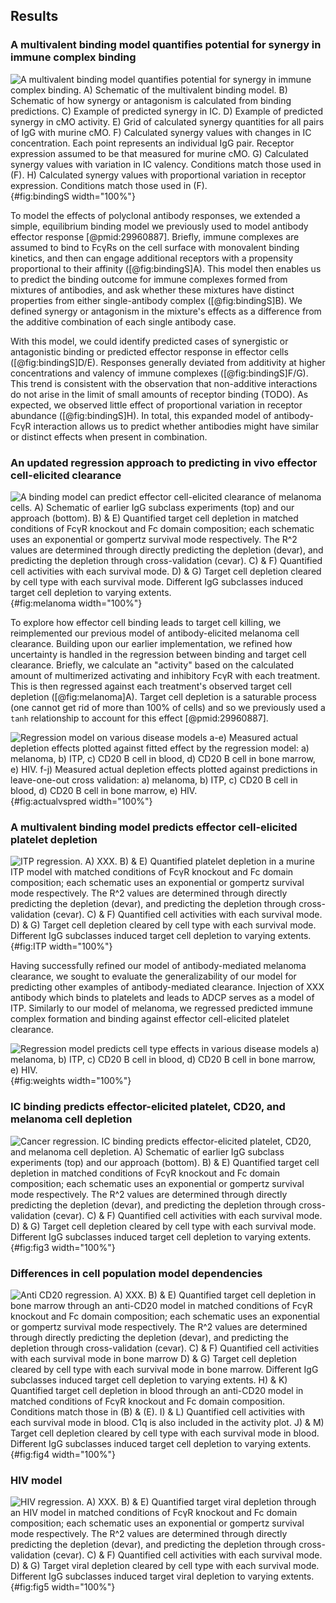 ## Results

### A multivalent binding model quantifies potential for synergy in immune complex binding

![**A multivalent binding model quantifies potential for synergy in immune complex binding.** A) Schematic of the multivalent binding model. B) Schematic of how synergy or antagonism is calculated from binding predictions. C) Example of predicted synergy in IC. D) Example of predicted synergy in cMO activity. E) Grid of calculated synergy quantities for all pairs of IgG with murine cMO. F) Calculated synergy values with changes in IC concentration. Each point represents an individual IgG pair. Receptor expression assumed to be that measured for murine cMO. G) Calculated synergy values with variation in IC valency. Conditions match those used in (F). H) Calculated synergy values with proportional variation in receptor expression. Conditions match those used in (F).](figureB1.svg "Figure 1"){#fig:bindingS width="100%"}

To model the effects of polyclonal antibody responses, we extended a simple, equilibrium binding model we previously used to model antibody effector response [@pmid:29960887]. Briefly, immune complexes are assumed to bind to FcγRs on the cell surface with monovalent binding kinetics, and then can engage additional receptors with a propensity proportional to their affinity ([@fig:bindingS]A). This model then enables us to predict the binding outcome for immune complexes formed from mixtures of antibodies, and ask whether these mixtures have distinct properties from either single-antibody complex ([@fig:bindingS]B). We defined synergy or antagonism in the mixture's effects as a difference from the additive combination of each single antibody case.

With this model, we could identify predicted cases of synergistic or antagonistic binding or predicted effector response in effector cells ([@fig:bindingS]D/E). Responses generally deviated from additivity at higher concentrations and valency of immune complexes ([@fig:bindingS]F/G). This trend is consistent with the observation that non-additive interactions do not arise in the limit of small amounts of receptor binding (TODO). As expected, we observed little effect of proportional variation in receptor abundance ([@fig:bindingS]H). In total, this expanded model of antibody-FcγR interaction allows us to predict whether antibodies might have similar or distinct effects when present in combination.

### An updated regression approach to predicting in vivo effector cell-elicited clearance

![**A binding model can predict effector cell-elicited clearance of melanoma cells.** A) Schematic of earlier IgG subclass experiments (top) and our approach (bottom). B) & E) Quantified target cell depletion in matched conditions of FcγR knockout and Fc domain composition; each schematic uses an exponential or gompertz survival mode respectively. The R^2 values are determined through directly predicting the depletion (devar), and predicting the depletion through cross-validation (cevar). C) & F) Quantified cell activities with each survival mode. D) & G) Target cell depletion cleared by cell type with each survival mode. Different IgG subclasses induced target cell depletion to varying extents.](figureB2.svg "Figure 2"){#fig:melanoma width="100%"}

To explore how effector cell binding leads to target cell killing, we reimplemented our previous model of antibody-elicited melanoma cell clearance. Building upon our earlier implementation, we refined how uncertainty is handled in the regression between binding and target cell clearance. Briefly, we calculate an "activity" based on the calculated amount of multimerized activating and inhibitory FcγR with each treatment. This is then regressed against each treatment's observed target cell depletion ([@fig:melanoma]A). Target cell depletion is a saturable process (one cannot get rid of more than 100% of cells) and so we previously used a `tanh` relationship to account for this effect [@pmid:29960887].

![**Regression model on various disease models** a-e) Measured actual depletion effects plotted against fitted effect by the regression model: a) melanoma, b) ITP, c) CD20 B cell in blood, d) CD20 B cell in bone marrow, e) HIV. f-j) Measured actual depletion effects plotted against predictions in leave-one-out cross validation: a) melanoma, b) ITP, c) CD20 B cell in blood, d) CD20 B cell in bone marrow, e) HIV.](figure2.svg "Figure 2"){#fig:actualvspred width="100%"}





### A multivalent binding model predicts effector cell-elicited platelet depletion

![**ITP regression.** A) XXX. B) & E) Quantified platelet depletion in a murine ITP model with matched conditions of FcγR knockout and Fc domain composition; each schematic uses an exponential or gompertz survival mode respectively. The R^2 values are determined through directly predicting the depletion (devar), and predicting the depletion through cross-validation (cevar). C) & F) Quantified cell activities with each survival mode. D) & G) Target cell depletion cleared by cell type with each survival mode. Different IgG subclasses induced target cell depletion to varying extents.](figureB3.svg "Figure 3"){#fig:ITP width="100%"}

Having successfully refined our model of antibody-mediated melanoma clearance, we sought to evaluate the generalizability of our model for predicting other examples of antibody-mediated clearance. Injection of XXX antibody which binds to platelets and leads to ADCP serves as a model of ITP. Similarly to our model of melanoma, we regressed predicted immune complex formation and binding against effector cell-elicited platelet clearance.

![**Regression model predicts cell type effects in various disease models** a) melanoma, b) ITP, c) CD20 B cell in blood, d) CD20 B cell in bone marrow, e) HIV.](figure3.svg "Figure 3"){#fig:weights width="100%"}

<!-- Not edited past here. -->

### IC binding predicts effector-elicited platelet, CD20, and melanoma cell depletion

![**Cancer regression.** IC binding predicts effector-elicited platelet, CD20, and melanoma cell depletion. A) Schematic of earlier IgG subclass experiments (top) and our approach (bottom). B) & E) Quantified target cell depletion in matched conditions of FcγR knockout and Fc domain composition; each schematic uses an exponential or gompertz survival mode respectively. The R^2 values are determined through directly predicting the depletion (devar), and predicting the depletion through cross-validation (cevar). C) & F) Quantified cell activities with each survival mode. D) & G) Target cell depletion cleared by cell type with each survival mode. Different IgG subclasses induced target cell depletion to varying extents.](figureB3.svg "Figure 3"){#fig:fig3 width="100%"}

### Differences in cell population model dependencies

![**Anti CD20 regression.** A) XXX. B) & E) Quantified target cell depletion in bone marrow through an anti-CD20 model in matched conditions of FcγR knockout and Fc domain composition; each schematic uses an exponential or gompertz survival mode respectively. The R^2 values are determined through directly predicting the depletion (devar), and predicting the depletion through cross-validation (cevar). C) & F) Quantified cell activities with each survival mode in bone marrow D) & G) Target cell depletion cleared by cell type with each survival mode in bone marrow. Different IgG subclasses induced target cell depletion to varying extents. H) & K) Quantified target cell depletion in blood through an anti-CD20 model in matched conditions of FcγR knockout and Fc domain composition. Conditions match those in (B) & (E). I) & L) Quantified cell activities with each survival mode in blood. C1q is also included in the activity plot. J) & M) Target cell depletion cleared by cell type with each survival mode in blood. Different IgG subclasses induced target cell depletion to varying extents.](figureB4.svg "Figure 4"){#fig:fig4 width="100%"}

### HIV model

![**HIV regression.** A) XXX. B) & E) Quantified target viral depletion through an HIV model in matched conditions of FcγR knockout and Fc domain composition; each schematic uses an exponential or gompertz survival mode respectively. The R^2 values are determined through directly predicting the depletion (devar), and predicting the depletion through cross-validation (cevar). C) & F) Quantified cell activities with each survival mode. D) & G) Target viral depletion cleared by cell type with each survival mode. Different IgG subclasses induced target viral depletion to varying extents.](figureB5.svg "Figure 5"){#fig:fig5 width="100%"}


